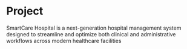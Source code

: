 # Project
SmartCare Hospital is a next-generation hospital management system designed to streamline and optimize both clinical and administrative workflows across modern healthcare facilities
